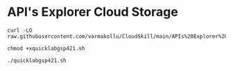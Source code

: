 # API's Explorer Cloud Storage

```
curl -LO raw.githubusercontent.com/varmakollu/CloudSkill/main/APIs%20Explorer%20Cloud%20Storage/quicklabgsp421.sh

chmod +xquicklabgsp421.sh

./quicklabgsp421.sh

```
